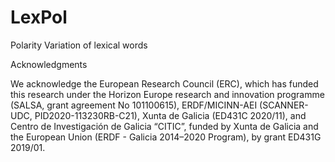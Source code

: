 # LexPol
Polarity Variation of lexical words

Acknowledgments 

We acknowledge the European Research Council (ERC), which has funded this research under the Horizon Europe research and innovation programme (SALSA, grant agreement No 101100615), ERDF/MICINN-AEI (SCANNER-UDC, PID2020-113230RB-C21), Xunta de Galicia (ED431C 2020/11), and Centro de Investigación de Galicia “CITIC”, funded by Xunta de Galicia and the European Union (ERDF - Galicia 2014–2020 Program), by grant ED431G 2019/01.
